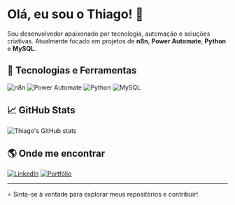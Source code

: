 # Olá, eu sou o Thiago! 👋

Sou desenvolvedor apaixonado por tecnologia, automação e soluções criativas. 
Atualmente focado em projetos de **n8n**, **Power Automate**, **Python** e **MySQL**.

## 🚀 Tecnologias e Ferramentas
![n8n](https://img.shields.io/badge/-n8n-FE6A16?logo=n8n&logoColor=fff&style=flat)
![Power Automate](https://img.shields.io/badge/-Power%20Automate-0066FF?logo=microsoft-power-automate&logoColor=fff&style=flat)
![Python](https://img.shields.io/badge/-Python-3776AB?logo=python&logoColor=fff&style=flat)
![MySQL](https://img.shields.io/badge/-MySQL-4479A1?logo=mysql&logoColor=fff&style=flat)

## 📈 GitHub Stats
![Thiago's GitHub stats](https://github-readme-stats.vercel.app/api?username=Thiago3005&show_icons=true&theme=radical)

## 🌎 Onde me encontrar
[![LinkedIn](https://img.shields.io/badge/-LinkedIn-0077B5?logo=linkedin&logoColor=fff&style=flat)](https://www.linkedin.com/in/seu-linkedin)
[![Portfólio](https://img.shields.io/badge/-Portfólio-24292F?logo=github&logoColor=fff&style=flat)](https://seu-portfolio.com)

---

⭐️ Sinta-se à vontade para explorar meus repositórios e contribuir! 